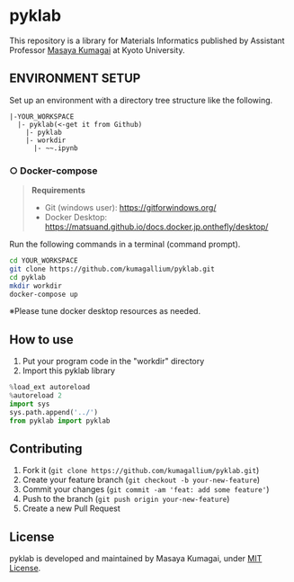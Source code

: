 # pyklab
This repository is a library for Materials Informatics published by Assistant Professor <a href="https://researchmap.jp/mkumagai?lang=en">Masaya Kumagai</a> at Kyoto University.

## ENVIRONMENT SETUP
Set up an environment with a directory tree structure like the following.
```
|-YOUR_WORKSPACE
  |- pyklab(<-get it from Github)
    |- pyklab
    |- workdir
      |- ~~.ipynb
```

### <b>○ Docker-compose</b>

> <b>Requirements</b></br>
> * Git (windows user): https://gitforwindows.org/
> * Docker Desktop: https://matsuand.github.io/docs.docker.jp.onthefly/desktop/

Run the following commands in a terminal (command prompt).

```sh
cd YOUR_WORKSPACE
git clone https://github.com/kumagallium/pyklab.git
cd pyklab
mkdir workdir
docker-compose up
```
※Please tune docker desktop resources as needed.

## How to use
1.  Put your program code in the "workdir" directory
2.  Import this pyklab library
```python
%load_ext autoreload
%autoreload 2
import sys
sys.path.append('../')
from pyklab import pyklab
```

## Contributing
1. Fork it (`git clone https://github.com/kumagallium/pyklab.git`)
2. Create your feature branch (`git checkout -b your-new-feature`)
3. Commit your changes (`git commit -am 'feat: add some feature'`)
4. Push to the branch (`git push origin your-new-feature`)
5. Create a new Pull Request

## License
pyklab is developed and maintained by Masaya Kumagai, under [MIT License](LICENSE).
